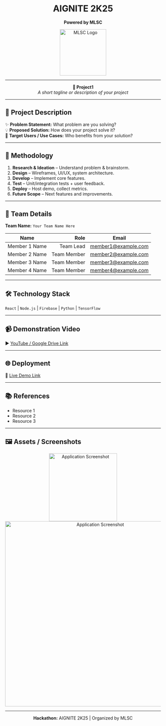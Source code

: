 <!-- AIGNITE Banner (centered) -->
<div align="center">
  <h1> AIGNITE 2K25</h1>
  <p><strong>Powered by MLSC</strong></p>
 <img src="../../assets/image.png" alt="MLSC Logo" width="150" />
</div>

---

<p align="center">
  <strong>🚀 Project1</strong><br/>
  <em>A short tagline or description of your project</em>
</p>

---

## 📖 Project Description
✨ **Problem Statement:** What problem are you solving?  
💡 **Proposed Solution:** How does your project solve it?  
🎯 **Target Users / Use Cases:** Who benefits from your solution?  

---

## 🔬 Methodology
1. **Research & Ideation** – Understand problem & brainstorm.  
2. **Design** – Wireframes, UI/UX, system architecture.  
3. **Develop** – Implement core features.  
4. **Test** – Unit/integration tests + user feedback.  
5. **Deploy** – Host demo, collect metrics.  
6. **Future Scope** – Next features and improvements.

---

## 👥 Team Details
**Team Name:** `Your Team Name Here`

| Name | Role | Email |
|---|---:|---|
| Member 1 Name| Team Lead | member1@example.com |
| Member 2 Name| Team Member| member2@example.com |
| Member 3 Name| Team Member | member3@example.com |(Optional)
| Member 4 Name| Team Member | member4@example.com |(Optional)

---

## 🛠️ Technology Stack
`React` | `Node.js` | `Firebase` | `Python` | `TensorFlow`

---

## 📹 Demonstration Video
▶️ [YouTube / Google Drive Link](#)

---

## 🌐 Deployment
🔗 [Live Demo Link](#)

---

## 📚 References
- Resource 1  
- Resource 2  
- Resource 3

---

## 🖼️ Assets / Screenshots
<p align="center">
  <img src="assets/project_logo.png" alt="Application Screenshot" width="220" /><br/>
  <img src="assets/screenshot1.png" alt="Application Screenshot" width="600" />
</p>

---

<p align="center">
  <b>Hackathon:</b> AIGNITE 2K25 | Organized by MLSC<br/>

</p>
